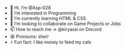 - 👋 Hi, I’m @Asp-028
- 👀 I’m interested in Programming
- 🌱 I’m currently learning HTML & CSS
- 💞️ I’m looking to collaborate on Game Projects or Jobs
- 📫 How to reach me -> @kiryassi on Discord
- 😄 Pronouns: she/r
- ⚡ Fun fact: I like money to feed my cats

<!---
Asp-028/Asp-028 is a ✨ special ✨ repository because its `README.md` (this file) appears on your GitHub profile.
You can click the Preview link to take a look at your changes.
--->
